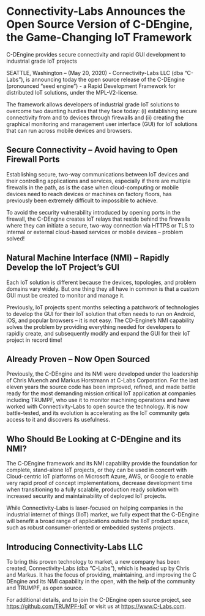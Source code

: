 # Connectivity-Labs Announces the Open Source Version of C-DEngine, the Game-Changing IoT Framework

C-DEngine provides secure connectivity and rapid GUI development to industrial grade IoT projects

SEATTLE, Washington – (May 20, 2020) - Connectivity-Labs LLC (dba “C-Labs”), is announcing today the open source release of the C-DEngine (pronounced “seed engine”) - a Rapid Development Framework for distributed IoT solutions, under the MPL-V2-license. 

The framework allows developers of industrial grade IoT solutions to overcome two daunting hurdles that they face today: (i) establishing secure connectivity from and to devices through firewalls and (ii) creating the graphical monitoring and management user interface (GUI) for IoT solutions that can run across mobile devices and browsers.

## Secure Connectivity – Avoid having to Open Firewall Ports

Establishing secure, two-way communications between IoT devices and their controlling applications and services, especially if there are multiple firewalls in the path, as is the case when cloud-computing or mobile devices need to reach devices or machines on factory floors, has previously been extremely difficult to impossible to achieve. 

To avoid the security vulnerability introduced by opening ports in the firewall, the C-DEngine creates IoT relays that reside behind the firewalls where they can initiate a secure, two-way connection via HTTPS or TLS to internal or external cloud-based services or mobile devices – problem solved!

## Natural Machine Interface (NMI) – Rapidly Develop the IoT Project’s GUI 

Each IoT solution is different because the devices, topologies, and problem domains vary widely. But one thing they all have in common is that a custom GUI must be created to monitor and manage it.

Previously, IoT projects spent months selecting a patchwork of technologies to develop the GUI for their IoT solution that often needs to run on Android, iOS, and popular browsers – it is not easy. The CD-Engine’s NMI capability solves the problem by providing everything needed for developers to rapidly create, and subsequently modify and expand the GUI for their IoT project in record time!

## Already Proven – Now Open Sourced

Previously, the C-DEngine and its NMI were developed under the leadership of Chris Muench and Markus Horstmann at C-Labs Corporation. For the last eleven years the source code has been improved, refined, and made battle ready for the most demanding mission critical IoT application at companies including TRUMPF, who use it to monitor machining operations and have worked with Connectivity-Labs to open source the technology. It is now battle-tested, and its evolution is accelerating as the IoT community gets access to it and discovers its usefulness.

## Who Should Be Looking at C-DEngine and its NMI?

The C-DEngine framework and its NMI capability provide the foundation for complete, stand-alone IoT projects, or they can be used in concert with Cloud-centric IoT platforms on Microsoft Azure, AWS, or Google to enable very rapid proof of concept implementations, decrease development time when transitioning to a fully scalable, production ready solution with increased security and maintainability of deployed IoT projects. 

While Connectivity-Labs is laser-focused on helping companies in the industrial internet of things (IIoT) market, we fully expect that the C-DEngine will benefit a broad range of applications outside the IIoT product space, such as robust consumer-oriented or embedded systems projects. 

## Introducing Connectivity-Labs LLC

To bring this proven technology to market, a new company has been created, Connectivity-Labs (dba “C-Labs”), which is headed up by Chris and Markus. It has the focus of providing, maintaining, and improving the C DEngine and its NMI capability in the open, with the help of the community and TRUMPF, as open source. 

For additional details, and to join the C-DEngine open source project, see https://github.com/TRUMPF-IoT or visit us at https://www.C-Labs.com.

